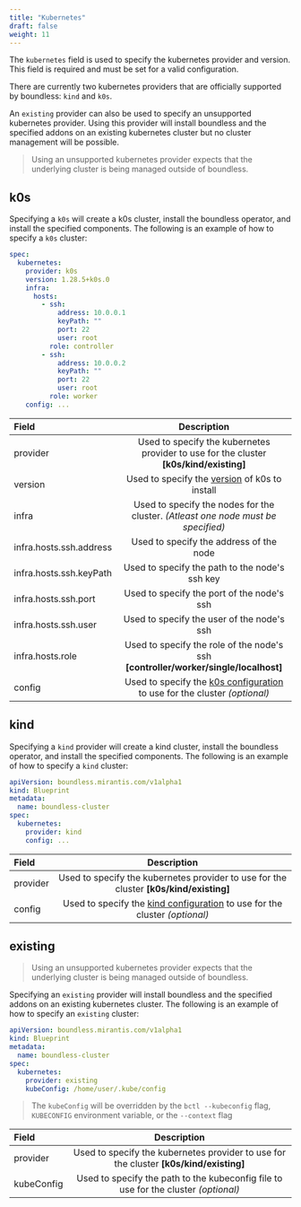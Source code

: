 ```yaml
---
title: "Kubernetes"
draft: false
weight: 11
---
```


The `kubernetes` field is used to specify the kubernetes provider and version. This field is required and must be set for a valid configuration.

There are currently two kubernetes providers that are officially supported by boundless: `kind` and `k0s`.

An `existing` provider can also be used to specify an unsupported kubernetes provider. Using this provider will install boundless and the specified addons on an existing kubernetes cluster but no cluster management will be possible.

> Using an unsupported kubernetes provider expects that the underlying cluster is being managed outside of boundless.

## k0s

Specifying a `k0s` will create a k0s cluster, install the boundless operator, and install the specified components. The following is an example of how to specify a `k0s` cluster:

```yaml
spec:
  kubernetes:
    provider: k0s
    version: 1.28.5+k0s.0
    infra:
      hosts:
        - ssh:
            address: 10.0.0.1
            keyPath: ""
            port: 22
            user: root
          role: controller
        - ssh:
            address: 10.0.0.2
            keyPath: ""
            port: 22
            user: root
          role: worker
    config: ...
```

| Field                   |                                                                            Description                                                                            |
| :---------------------- | :---------------------------------------------------------------------------------------------------------------------------------------------------------------: |
| provider                |                                      Used to specify the kubernetes provider to use for the cluster **[k0s/kind/existing]**                                       |
| version                 |                                    Used to specify the [version](https://github.com/k0sproject/k0s/releases) of k0s to install                                    |
| infra                   |                                         Used to specify the nodes for the cluster. _(Atleast one node must be specified)_                                         |
| infra.hosts.ssh.address |                                                              Used to specify the address of the node                                                              |
| infra.hosts.ssh.keyPath |                                                          Used to specify the path to the node's ssh key                                                           |
| infra.hosts.ssh.port    |                                                            Used to specify the port of the node's ssh                                                             |
| infra.hosts.ssh.user    |                                                            Used to specify the user of the node's ssh                                                             |
| infra.hosts.role        |                                        Used to specify the role of the node's ssh **[controller/worker/single/localhost]**                                        |
| config                  | Used to specify the [k0s configuration](https://docs.k0sproject.io/v1.23.6+k0s.2/configuration/#configuration-file-reference) to use for the cluster _(optional)_ |

## kind

Specifying a `kind` provider will create a kind cluster, install the boundless operator, and install the specified components. The following is an example of how to specify a `kind` cluster:

```yaml
apiVersion: boundless.mirantis.com/v1alpha1
kind: Blueprint
metadata:
  name: boundless-cluster
spec:
  kubernetes:
    provider: kind
    config: ...
```

| Field    |                                                                  Description                                                                   |
| :------- | :--------------------------------------------------------------------------------------------------------------------------------------------: |
| provider |                             Used to specify the kubernetes provider to use for the cluster **[k0s/kind/existing]**                             |
| config   | Used to specify the [kind configuration](https://kind.sigs.k8s.io/docs/user/configuration/#runtime-config) to use for the cluster _(optional)_ |

## existing

> Using an unsupported kubernetes provider expects that the underlying cluster is being managed outside of boundless.

Specifying an `existing` provider will install boundless and the specified addons on an existing kubernetes cluster. The following is an example of how to specify an `existing` cluster:

```yaml
apiVersion: boundless.mirantis.com/v1alpha1
kind: Blueprint
metadata:
  name: boundless-cluster
spec:
  kubernetes:
    provider: existing
    kubeConfig: /home/user/.kube/config
```

> The `kubeConfig` will be overridden by the `bctl --kubeconfig` flag, `KUBECONFIG` environment variable, or the `--context` flag

| Field      |                                      Description                                       |
| :--------- | :------------------------------------------------------------------------------------: |
| provider   | Used to specify the kubernetes provider to use for the cluster **[k0s/kind/existing]** |
| kubeConfig |  Used to specify the path to the kubeconfig file to use for the cluster _(optional)_   |
